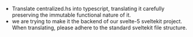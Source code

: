 - Translate centralized.hs into typescript, translating it carefully preserving the immutable functional nature of it.
- we are trying to make it the backend of our svelte-5 sveltekit project. When translating, please adhere to the standard sveltekit file structure.